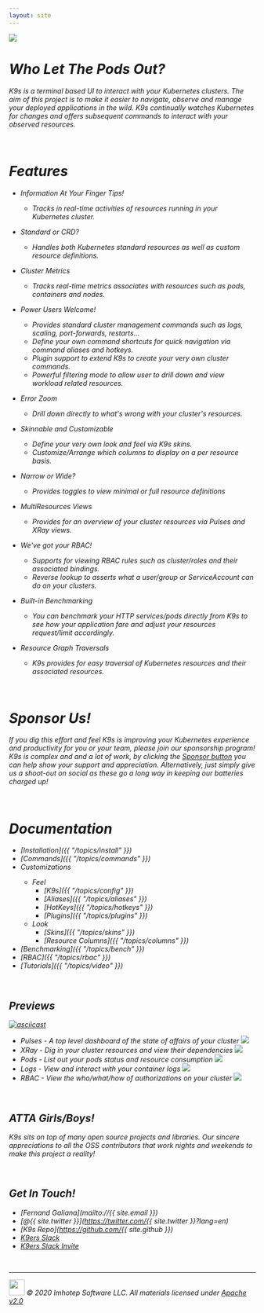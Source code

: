 ```yaml
---
layout: site
---
```


<img class="pic" src="assets/k9s.png"/>

<br/>

# <i class="fas fa-paw"/> Who Let The Pods Out?

K9s is a terminal based UI to interact with your Kubernetes clusters. The aim of this project is to make it easier to navigate, observe and manage your deployed applications in the wild. K9s continually watches Kubernetes for changes and offers subsequent commands to interact with your observed resources.

<br/>

# <i class="fas fa-highlighter"/> Features

- Information At Your Finger Tips!
  - Tracks in real-time activities of resources running in your Kubernetes cluster.

- Standard or CRD?
  - Handles both Kubernetes standard resources as well as custom resource definitions.

- Cluster Metrics
  - Tracks real-time metrics associates with resources such as pods, containers and nodes.

- Power Users Welcome!
  - Provides standard cluster management commands such as logs, scaling, port-forwards, restarts...
  - Define your own command shortcuts for quick navigation via command aliases and hotkeys.
  - Plugin support to extend K9s to create your very own cluster commands.
  - Powerful filtering mode to allow user to drill down and view workload related resources.

- Error Zoom
  - Drill down directly to what's wrong with your cluster's resources.

- Skinnable and Customizable
  - Define your very own look and feel via K9s skins.
  - Customize/Arrange which columns to display on a per resource basis.

- Narrow or Wide?
  - Provides toggles to view minimal or full resource definitions

- MultiResources Views
  - Provides for an overview of your cluster resources via Pulses and XRay views.

- We've got your RBAC!
  - Supports for viewing RBAC rules such as cluster/roles and their associated bindings.
  - Reverse lookup to asserts what a user/group or ServiceAccount can do on your clusters.

- Built-in Benchmarking
  - You can benchmark your HTTP services/pods directly from K9s to see how your application fare and adjust your resources request/limit accordingly.

- Resource Graph Traversals
  - K9s provides for easy traversal of Kubernetes resources and their associated resources.

<br/>

# <i class="fas fa-bullhorn"></i> Sponsor Us!

If you dig this effort and feel K9s is improving your Kubernetes experience and productivity for you or your team, please join our sponsorship program! K9s is complex and and a lot of work, by clicking the [Sponsor button](https://github.com/sponsors/derailed) you can help show your support and appreciation. Alternatively, just simply give us a shoot-out on social as these go a long way in keeping our batteries charged up!

<br/>

# <i class="fas fa-book"/> Documentation

* <i class="fas fa-tools"/> [Installation]({{ "/topics/install" }})
* <i class="fas fa-terminal"/> [Commands]({{ "/topics/commands" }})
* <i class="fas fa-car"/> Customizations
  * Feel
    * [K9s]({{ "/topics/config" }})
    * [Aliases]({{ "/topics/aliases" }})
    * [HotKeys]({{ "/topics/hotkeys" }})
    * [Plugins]({{ "/topics/plugins" }})
  * Look
    * [Skins]({{ "/topics/skins" }})
    * [Resource Columns]({{ "/topics/columns" }})
* <i class="fas fa-tachometer-alt"/> [Benchmarking]({{ "/topics/bench" }})
* <i class="fas fa-key"/> [RBAC]({{ "/topics/rbac" }})
* <i class="fas fa-video"/> [Tutorials]({{ "/topics/video" }})

<br/>

## <i class="fab fa-youtube"/> Previews

[![asciicast](https://asciinema.org/a/305944.svg)](https://asciinema.org/a/305944)

- Pulses - *A top level dashboard of the state of affairs of your cluster*
  <img src="assets/screens/pulses.png"/>
- XRay - *Dig in your cluster resources and view their dependencies*
  <img src="assets/screens/xray.png"/>
- Pods - *List out your pods status and resource consumption*
  <img src="assets/screens/pods.png"/>
- Logs - *View and interact with your container logs*
  <img src="assets/screens/logs.png"/>
- RBAC - *View the who/what/how of authorizations on your cluster*
  <img src="assets/screens/rbac.png"/>

<br/>

## <i class="fas fa-thumbs-up"></i> ATTA Girls/Boys!

K9s sits on top of many open source projects and libraries. Our *sincere* appreciations to all the OSS contributors that work nights and weekends to make this project a reality!

<br/>

## <i class="fas fa-phone-volume"></i> Get In Touch!

* <i class="fas fa-at fa-2x"/>  [Fernand Galiana](mailto://{{ site.email }})
* <i class="fab fa-twitter fa-2x"/> [@{{ site.twitter }}](https://twitter.com/{{ site.twitter }}?lang=en)
* <i class="fab fa-github fa-2x"/> [K9s Repo](https://github.com/{{ site.github }})
* <i class="fab fa-slack fa-2x"/>  [K9ers Slack](https://k9sers.slack.com/)
* <i class="fab fa-slack-hash fa-2x"/> [K9ers Slack Invite](https://join.slack.com/t/k9sers/shared_invite/enQtOTA5MDEyNzI5MTU0LWQ1ZGI3MzliYzZhZWEyNzYxYzA3NjE0YTk1YmFmNzViZjIyNzhkZGI0MmJjYzhlNjdlMGJhYzE2ZGU1NjkyNTM)

<br/>

---
<img class="mid-align" src="/assets/imhotep_logo.png" width="32" height="auto"/>
<span class="mid-align">
  © 2020 Imhotep Software LLC. All materials licensed under
</span>
<a class="mid-align" href="http://www.apache.org/licenses/LICENSE-2.0">Apache v2.0</a>
